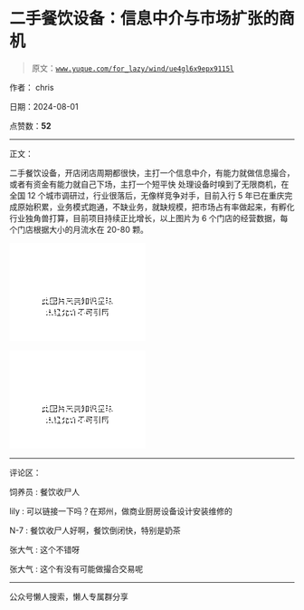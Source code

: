 # 二手餐饮设备：信息中介与市场扩张的商机

> 原文：[`www.yuque.com/for_lazy/wind/ue4gl6x9epx9115l`](https://www.yuque.com/for_lazy/wind/ue4gl6x9epx9115l)

作者： chris

日期：2024-08-01

点赞数：**52**

* * *

正文：

二手餐饮设备，开店闭店周期都很快，主打一个信息中介，有能力就做信息撮合，或者有资金有能力就自己下场，主打一个短平快
处理设备时嗅到了无限商机，在全国 12 个城市调研过，行业很落后，无像样竞争对手，目前入行 5 年已在重庆完成原始积累，业务模式跑通，不缺业务，就缺规模，把市场占有率做起来，有孵化行业独角兽打算，目前项目持续正比增长，以上图片为 6 个门店的经营数据，每个门店根据大小的月流水在 20-80 颗。

![](img/ada4b9fecbba14fbb2ee67e40294c8bd.png "None")

![](img/dc3cec8c4e1fd42a8eb7de5f5f4dae9b.png "None")

* * *

评论区：

饲养员 : 餐饮收尸人

lily : 可以链接一下吗？在郑州，做商业厨房设备设计安装维修的

N-7 : 餐饮收尸人好啊，餐饮倒闭快，特别是奶茶

张大气 : 这个不错呀

张大气 : 这个有没有可能做撮合交易呢

* * *

公众号懒人搜索，懒人专属群分享